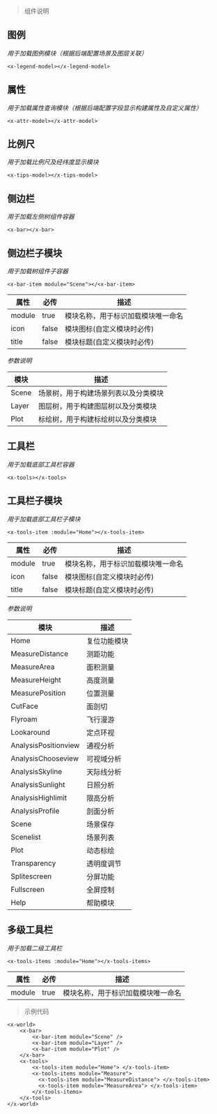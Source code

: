 <!--
 * @Autor: liu_x25@ecidi.com
 * @Date: 2021-11-01 16:40:02
 * @LastEditors: liu_x25@ecidi.com
 * @LastEditTime: 2021-11-02 14:40:02
 * @Description: 
-->

> 组件说明
## 图例

*用于加载图例模块（根据后端配置场景及图层关联）*
```vue
<x-legend-model></x-legend-model>
```
## 属性

*用于加载属性查询模块（根据后端配置字段显示构建属性及自定义属性）*
```vue
<x-attr-model></x-attr-model>
```
## 比例尺

*用于加载比例尺及经纬度显示模块*
```vue
<x-tips-model></x-tips-model>
```
## 侧边栏
*用于加载左侧树组件容器*
```vue
<x-bar></x-bar>
```
## 侧边栏子模块
*用于加载树组件子容器*

```vue
<x-bar-item module="Scene"></<x-bar-item>
```
|  属性   | 必传 | 描述  |
|  ----   |  ---- | ----  |
| module  |true|模块名称，用于标识加载模块唯一命名 |
| icon  |false|模块图标(自定义模块时必传) |
| title  |false|模块标题(自定义模块时必传) |

*参数说明*

|  模块   | 描述  |
|  ----  | ----  |
| Scene  | 场景树，用于构建场景列表以及分类模块 |
| Layer  | 图层树，用于构建图层树以及分类模块 |
| Plot   | 标绘树，用于构建标绘树以及分类模块 |

## 工具栏
*用于加载底部工具栏容器*
```vue
<x-tools></x-tools>
```
## 工具栏子模块
*用于加载底部工具栏子模块*
```vue
<x-tools-item :module="Home"></x-tools-item>
```
|  属性   | 必传 | 描述  |
|  ----   |  ---- | ----  |
| module  |true|模块名称，用于标识加载模块唯一命名 |
| icon  |false|模块图标(自定义模块时必传) |
| title  |false|模块标题(自定义模块时必传) |

*参数说明*

|  模块   | 描述  |
|  ----  | ----  |
| Home  | 复位功能模块 |
| MeasureDistance  | 测距功能 |
| MeasureArea   | 面积测量 |
| MeasureHeight   | 高度测量 |
| MeasurePosition  | 位置测量 |
| CutFace   | 面剖切 |
| Flyroam   | 飞行漫游 |
| Lookaround  | 定点环视 |
| AnalysisPositionview   | 通视分析 |
| AnalysisChooseview   | 可视域分析 |
| AnalysisSkyline  | 天际线分析 |
| AnalysisSunlight   | 日照分析 |
| AnalysisHighlimit   | 限高分析 |
| AnalysisProfile  | 剖面分析 |
| Scene   | 场景保存 |
| Scenelist   | 场景列表 |
| Plot  | 动态标绘 |
| Transparency   | 透明度调节 |
| Splitescreen   | 分屏功能 |
| Fullscreen  | 全屏控制 |
| Help   | 帮助模块 |

## 多级工具栏
*用于加载二级工具栏*
```vue
<x-tools-items :module="Home"></x-tools-items>
```
|  属性   | 必传 | 描述  |
|  ----   |  ---- | ----  |
| module  |true|模块名称，用于标识加载模块唯一命名 |


> 示例代码
```vue
<x-world>
    <x-bar>
        <x-bar-item module="Scene" />
        <x-bar-item module="Layer" />
        <x-bar-item module="Plot" />
    </x-bar>
    <x-tools>
        <x-tools-item module="Home"> </x-tools-item>
        <x-tools-items module="Measure">
          <x-tools-item module="MeasureDistance"> </x-tools-item>
          <x-tools-item module="MeasureArea"> </x-tools-item>
        </x-tools-items>
    </x-tools>
</x-world>
```